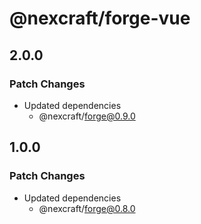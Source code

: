 # @nexcraft/forge-vue

## 2.0.0

### Patch Changes

- Updated dependencies
  - @nexcraft/forge@0.9.0

## 1.0.0

### Patch Changes

- Updated dependencies
  - @nexcraft/forge@0.8.0
